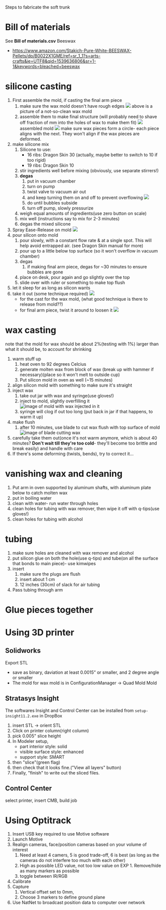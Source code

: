 Steps to fabricate the soft trunk

# Bill of materials
See **Bill of materials.csv**
Beeswax
* https://www.amazon.com/Stakich-Pure-White-BEESWAX-Pellets/dp/B0022X1GME/ref=sr_1_1?s=arts-crafts&ie=UTF8&qid=1539636806&sr=1-1&keywords=bleached+beeswax

# silicone casting
1. First assemble the mold, if casting the final arm piece
    1. make sure the wax mold doesn't have rough edges
    ![](img/IMG_1774.JPG)
    above is a picture of a not-so-clean wax mold
    1. assemble them to make final structure (will probably need to shave off fraction of mm into the holes of wax to make them fit)
    ![](img/IMG_1635.JPG)
    assembled mold
    ![](img/IMG_1775.JPG)
    make sure wax pieces form a circle- each piece aligns with the next. They won't align if the wax pieces are deformed.
1. make silicone mix
    1. Silicone to use:
        * 16 ribs: Dragon Skin 30 (actually, maybe better to switch to 10 if too rigid)
        * 19 ribs: Dragon Skin 10
    1. stir ingredients well before mixing (obviously, use separate stirrers!)
    1. **degas**
        1. put in vacuum chamber
        1. turn on pump
        1. twist valve to vacuum air out
        1. and keep turning them on and off to prevent overflowing
        ![](img/IMG_1644.JPG)
        1. do until bubbles subside
        1. turn off pump, slowly pressurize
    1. weigh equal amounts of ingredients(use zero button on scale)
    1. mix well (instructions say to mix for 2-3 minutes)
    1. degas the mixed silicone
1. Spray Ease-Release on mold
![](img/IMG_1642.JPG)
1. pour silicon onto mold
    1. pour slowly, with a constant flow rate & at a single spot. This will help avoid entrapped air. (see Dragon Skin manual for more)
    1. pour up to a little below top surface (so it won't overflow in vacuum chamber)
    1. degas
        1. if making final arm piece, degas for ~30 minutes to ensure bubbles are gone
    1. place on desk, pour again and go slightly over the top
    1. slide over with ruler or something to make top flush
1. let it sleep for as long as silicon wants
1. take it out (some technique required)
![](img/IMG_1637.JPG)
    * for the cast for the wax mold, (what good technique is there to release from mold??)
    * for final arm piece, twist it around to loosen it
    ![](img/IMG_1638.JPG)

# wax casting
note that the mold for wax should be about 2%(testing with 1%) larger than what it should be, to account for shrinking
1. warm stuff up
    1. heat oven to 92 degrees Celcius
    1. generate molten wax from block of wax (break up with hammer if necessary)(place so it won't melt to outside cup)
    1. Put silicon mold in oven as well (~15 minutes)
1. align silicon mold with something to make sure it's straight
1. inject wax
    1. take out jar with wax and syringe(use gloves!)
    1. inject to mold, slightly overfilling it
    ![image of mold with wax injected in it](img/IMG_1766.JPG)
    1. syringe will clog if out too long (put back in jar if that happens, to warm it up)
1. make flush
    1. after 10 minutes, use blade to cut wax flush with top surface of mold
    ![image of blade cutting wax](img/IMG_1773.JPG)
1. carefully take them out(once it's not warm anymore, which is about 40 minutes? **Don't wait till they're too cold**- they'll become too brittle and break easily) and handle with care
1. If there's some deforming (twists, bends), try to correct it...

# vanishing wax and cleaning
1. Put arm in oven supported by aluminum shafts, with aluminum plate below to catch molten wax
1. put in boiling water
1. clean with water- run water through holes
1. clean holes for tubing with wax remover, then wipe it off with q-tips(use gloves!)
1. clean holes for tubing with alcohol

# tubing
1. make sure holes are cleaned with wax remover and alcohol
1. put silicon glue on both the hole(use q-tips) and tube(on all the surface that bonds to main piece)- use kimwipes
1. insert
    1. make sure the plugs are flush
    1. insert about 1 cm
    1. 12 inches (30cm) of slack for air tubing
1. Pass tubing through arm

# Glue pieces together


# Using 3D printer
## Solidworks
Export STL
* save as binary, daviation at least 0.0015” or smaller, and 2 degree angle or smaller
* The mold for wax mold is in ConfigurationManager -> Quad Mold Mold

## Stratasys Insight
The softwares Insight and Control Center can be installed from `setup-insight11.2.exe` in DropBox

1. insert STL -> orient STL
1. Click on printer column(right column)
1. pick 0.005" slice height
1. In Modeler setup,
    * part interior style: solid
    * visible surface style: enhanced
    * support style: SMART
1. then "slice"(green flag)
1. then check that it looks fine.("View all layers" button)
1. Finally, "finish" to write out the sliced files.

## Control Center
select printer, insert CMB, build job


# Using Optitrack
1. Insert USB key required to use Motive software
1. Launch Motive
1. Realign cameras, face/position cameras based on your volume of interest
    1. Need at least 4 camers, 5 is good trade-off, 6 is best (as long as the cameras do not interfere too much with each other)
    1. High as possible LED value, not too low value on EXP    1. Remove/hide as many markers as possible
    1. toggle between IR/RGB
1. Calibrate
1. Capture
    1. Vertical offset set to 0mm,
    1. Choose 3 markers to define ground plane
1. Use NatNet to broadcast position data to computer over network

